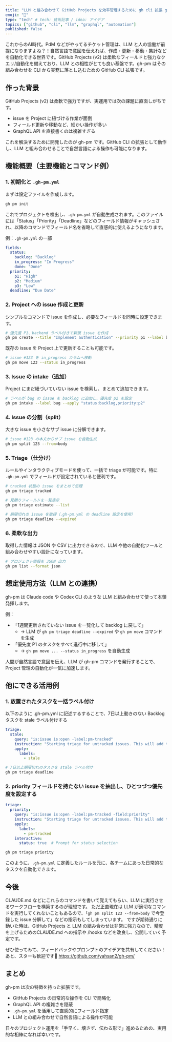 ```yaml
---
title: "LLM と組み合わせて GitHub Projects を効率管理するために gh cli 拡張 gh-pm を作ったよ"
emoji: "🎩"
type: "tech" # tech: 技術記事 / idea: アイデア
topics: ["github", "cli", "llm", "graphql", "automation"]
published: false
---
```


これからのAI時代。PdM などがやってるチケット管理は、LLM と人の協働が前提になりますよね？！自然言語で意図を伝えれば、作成・更新・移動・集計などを自動化できる世界です。GitHub Projects (v2) は柔軟なフィールドと強力なクエリ/自動化を備えており、LLM との相性がとても良い基盤です。gh-pm はその組み合わせを CLI から実務に落とし込むための GitHub CLI 拡張です。


## 作った背景

GitHub Projects (v2) は柔軟で強力ですが、実運用では次の課題に直面しがちです。

- issue を Project に紐づける作業が面倒
- フィールド更新や移動など、細かい操作が多い
- GraphQL API を直接書くのは複雑すぎる

これを解決するために開発したのが gh-pm です。GitHub CLI の拡張として動作し、LLM と組み合わせることで自然言語による操作も可能になります。

## 機能概要（主要機能とコマンド例）

### 1. 初期化と `.gh-pm.yml`

まずは設定ファイルを作成します。

```bash
gh pm init
```

これでプロジェクトを検出し、`.gh-pm.yml` が自動生成されます。このファイルには「Status」「Priority」「Deadline」などのフィールド情報がキャッシュされ、以降のコマンドでフィールド名を省略して直感的に使えるようになります。

例：`.gh-pm.yml` の一部

```yaml
fields:
  status:
    backlog: "Backlog"
    in_progress: "In Progress"
    done: "Done"
  priority:
    p1: "High"
    p2: "Medium"
    p3: "Low"
  deadline: "Due Date"
```

### 2. Project への issue 作成と更新

シンプルなコマンドで issue を作成し、必要なフィールドを同時に設定できます。

```bash
# 優先度 P1、backend ラベル付きで新規 issue を作成
gh pm create --title "Implement authentication" --priority p1 --label backend
```

既存の issue を Project 上で更新することも可能です。

```bash
# issue #123 を in_progress カラムへ移動
gh pm move 123 --status in_progress
```

### 3. Issue の intake（追加）

Project にまだ紐づいていない issue を検索し、まとめて追加できます。

```bash
# ラベルが bug の issue を backlog に追加し、優先度 p2 を設定
gh pm intake --label bug --apply "status:backlog,priority:p2"
```

### 4. Issue の分割（split）

大きな issue を小さなサブ issue に分解できます。

```bash
# issue #123 の本文からサブ issue を自動生成
gh pm split 123 --from=body
```

### 5. Triage（仕分け）

ルールやインタラクティブモードを使って、一括で triage が可能です。特に `.gh-pm.yml` でフィールドが設定されていると便利です。

```bash
# tracked 状態の issue をまとめて処理
gh pm triage tracked

# 見積りフィールドを一覧表示
gh pm triage estimate --list

# 期限切れの issue を取得（.gh-pm.yml の deadline 設定を使用）
gh pm triage deadline --expired
```

### 6. 柔軟な出力

取得した情報は JSON や CSV に出力できるので、LLM や他の自動化ツールと組み合わせやすい設計になっています。

```bash
# プロジェクト情報を JSON 出力
gh pm list --format json
```

## 想定使用方法（LLM との連携）

gh-pm は Claude code や Codex CLI のような LLM と組み合わせて使って本領発揮します。

例：

- 「1週間更新されていない issue を一覧化して backlog に戻して」
  - → LLM が `gh pm triage deadline --expired` や `gh pm move` コマンドを生成
- 「優先度 P1 のタスクをすべて進行中に移して」
  - → `gh pm move ... --status in_progress` を自動生成

人間が自然言語で意図を伝え、LLM が gh-pm コマンドを発行することで、Project 管理の自動化が一気に加速します。

## 他にできる活用例

### 1. 放置されたタスクを一括ラベル付け
以下のように .gh-pm.yml に記述するすることで、7日以上動きのない Backlog タスクを stale ラベル付けする

```yml
triage:
  stale:
    query: "is:issue is:open -label:pm-tracked"
    instruction: "Starting triage for untracked issues. This will add the pm-tracked label and set default project fields."
    apply:
      labels:
        - stale
```
```bash
# 7日以上期限切れのタスクを stale ラベル付け
gh pm triage deadline
```

### 2. priority フィールドを持たない issue を抽出し、ひとつづつ優先度を設定する

```yml
triage:
  priority:
    query: "is:issue is:open -label:pm-tracked -field:priority"
    instruction: "Starting triage for untracked issues. This will add the pm-tracked label and set default project fields."
    apply:
      labels:
        - pm-tracked
    interactive:
      status: true  # Prompt for status selection
```

```bash
gh pm triage priority
```

このように、`.gh-pm.yml` に定義したルールを元に、各チームにあった日常的なタスクを自動化できます。

## 今後
CLAUDE.md などにこれらのコマンドを書いて覚えてもらい、LLM に実行させるワークフローを構築するのが理想です。
ただ正直現在は LLM が適切なコマンドを実行してくれないこともあるので、「`gh pm split 123 --from=body` で今登録した issue 分解して」などの指示もしてしまっています。
ですが期待通りに動いた時は、GitHub Projects と LLM の組み合わせは非常に強力なので、精度を上げるためのCLAUDE.md への指示や /hooks などを改良し、公開していく予定です。

ぜひ使ってみて、フィードバックやプロンプトのアイデアを共有してください！あと、スターも歓迎です🙏
https://github.com/yahsan2/gh-pm/

## まとめ

gh-pm は次の特徴を持った拡張です。

- GitHub Projects の日常的な操作を CLI で簡略化
- GraphQL API の複雑さを隠蔽
- `.gh-pm.yml` を活用して直感的にフィールド指定
- LLM との組み合わせで自然言語による操作が可能

日々のプロジェクト運用を「手早く、壊さず、伝わる形で」進めるための、実用的な相棒になれば幸いです。

